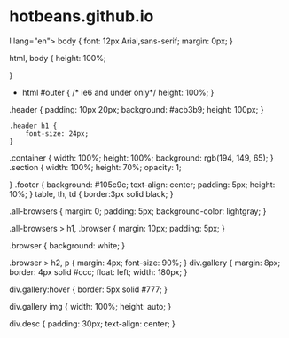 # hotbeans.github.io
l lang="en">
body {
    font: 12px Arial,sans-serif;
    margin: 0px;
}

html, body {
    height: 100%;
   
}
 
* html #outer { /* ie6 and under only*/
    height: 100%;
}

.header {
    padding: 10px 20px;
    background: #acb3b9;
    height: 100px; 
}

    .header h1 {
        font-size: 24px;
    }

.container {
    width: 100%;
    height: 100%;
    background: rgb(194, 149, 65);
}
.section {
    width: 100%;
    height: 70%;
    opacity: 1;
    
}
.footer {
    background: #105c9e;
    text-align: center;
    padding: 5px;
    height: 10%;
}
table, th, td 
{
    border:3px solid black;
}

.all-browsers {
    margin: 0;
    padding: 5px;
    background-color: lightgray;
  }
  
  .all-browsers > h1, .browser {
    margin: 10px;
    padding: 5px;
  }
  
  .browser {
    background: white;
  }
  
  .browser > h2, p {
    margin: 4px;
    font-size: 90%;
  }
  div.gallery {
    margin: 8px;
    border: 4px solid #ccc;
    float: left;
    width: 180px;
  }
  
  div.gallery:hover {
    border: 5px solid #777;
  }
  
  div.gallery img {
    width: 100%;
    height: auto;
  }
  
  div.desc {
    padding: 30px;
    text-align: center;
  }

